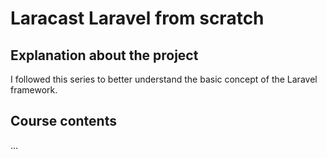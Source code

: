 # Laracast Laravel from scratch

## Explanation about the project

I followed this series to better understand the basic concept of the Laravel framework.

## Course contents

...
